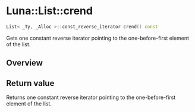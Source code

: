 # Luna::List::crend

```c++
List< _Ty, _Alloc >::const_reverse_iterator crend() const
```

Gets one constant reverse iterator pointing to the one-before-first element of the list. 

## Overview


## Return value
Returns one constant reverse iterator pointing to the one-before-first element of the list. 

